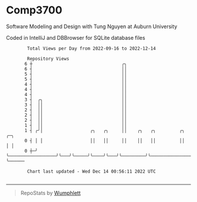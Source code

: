 # Comp3700

Software Modeling and Design with Tung Nguyen at Auburn University

Coded in IntelliJ and DBBrowser for SQLite database files

```
        Total Views per Day from 2022-09-16 to 2022-12-14

        Repository Views
       6 ┼                                  ╭╮
       6 ┤                                  ││
       5 ┤                                  ││
       5 ┤                                  ││
       4 ┤                                  ││
       4 ┤                                  ││
       4 ┤                                  ││
       3 ┤  ╭╮                              ││
       3 ┤  ││                              ││
       2 ┤  ││                              ││
       2 ┤  ││                              ││
       2 ┤  ││                              ││
       1 ┤  ││                              ││
       1 ┤ ╭╯│                  ╭╮   ╭╮     ││    ╭╮   ╭╮         ╭╮                      ╭─╮
       0 ┤ │ │                  ││   ││     ││    ││   ││         ││                      │ │
       0 ┼─╯ ╰──────────────────╯╰───╯╰─────╯╰────╯╰───╯╰─────────╯╰──────────────────────╯ ╰──────

        Chart last updated - Wed Dec 14 00:56:11 2022 UTC
        
```

---

> RepoStats by [Wumphlett](https://github.com/Wumphlett)
